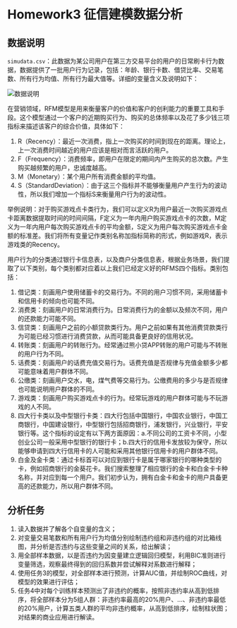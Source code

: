 # Homework3 征信建模数据分析

## 数据说明
`simudata.csv`：此数据为某公司用户在第三方交易平台的用户的日常刷卡行为数据，数据提供了一批用户行为记录，包括：年龄、银行卡数、借贷比率、交易笔数、所有行为均值、所有行为最大值等。详细的变量含义及说明如下：

![数据说明](https://jrothschild.oss-cn-shanghai.aliyuncs.com/FDU_Data_Mining/HW3/data_introduction.png)

在营销领域，RFM模型是用来衡量客户的价值和客户的创利能力的重要工具和手段。这个模型通过一个客户的近期购买行为、购买的总体频率以及花了多少钱三项指标来描述该客户的综合价值，具体如下：
1. R（Recency）：最近一次消费，指上一次购买的时间到现在的距离。理论上，上一次消费时间越近的用户应该是相对而言活跃的用户。
2. F（Frequency）：消费频率，即用户在限定的期间内产生购买的总次数。产生购买越频繁的用户，忠诚度越高。
3. M（Monetary）：某个用户所有消费金额的平均值。
4. S（StandardDeviation）：由于这三个指标并不能够衡量用户产生行为的波动性，所以我们增加一个指标S来衡量用户行为的波动性。

举例说明：对于购买游戏点卡类行为，我们可以定义R为用户最近一次购买游戏点卡距离数据提取时间的时间间隔，F定义为一年内用户购买游戏点卡的次数，M定义为一年内用户每次购买游戏点卡的平均金额，S定义为用户每次购买游戏点卡金额的标准差。我们将所有变量记作类别名称加指标简称的形式，例如游戏R，表示游戏类的Recency。

用户行为的分类通过银行卡信息表，以及商户分类信息表，根据业务场景，我们提取了以下类别，每个类别都对应着以上我们已经定义好的RFMS四个指标。类别包括：
1. 借记类：刻画用户使用储蓄卡的交易行为。不同的用户习惯不同，采用储蓄卡和信用卡的倾向也可能不同。
2. 消费类：刻画用户的日常消费行为。日常消费行为的金额以及频次不同，用户的还款能力可能不同。
3. 信贷类：刻画用户之前的小额贷款类行为。用户之前如果有其他消费贷款类行为可能已经习惯进行消费贷款，从而可能具备更良好的信用状况。
4. 转账类：刻画用户的转账行为。经常通过熊小贷APP转账的用户可能与不转账的用户行为不同。
5. 话费类：刻画用户的话费充值交易行为。话费充值是否规律与充值金额多少都可能意味着用户群体不同。
6. 公缴类：刻画用户交水，电，煤气费等交易行为。公缴费用的多少与是否规律也可能说明用户群体的不同。
7. 游戏类：刻画用户购买游戏点卡的行为。经常玩游戏的用户群体可能与不玩游戏的人不同。
8. 四大行卡类以及中型银行卡类：四大行包括中国银行，中国农业银行，中国工商银行，中国建设银行，中型银行包括招商银行，浦发银行，兴业银行，平安银行等。这个指标的设定有以下两方面原因：a.不同公司的工资卡不同，小型创业公司一般采用中型银行的银行卡；b.四大行的信用卡发放较为保守，所以能够申请到四大行信用卡的人可能和采用其他银行信用卡的用户群体不同。
9. 白金及金卡类：通过卡标首可以对应到银行卡是属于哪家银行的哪种类型的卡，例如招商银行的金葵花卡。我们搜索整理了相应银行的金卡和白金卡卡种名称，并对应到每一个用户。我们初步认为，拥有白金卡和金卡的用户具备更高的还款能力，所以用户群体不同。

## 分析任务
1. 读入数据并了解各个自变量的含义；
2. 对变量交易笔数和所有用户行为均值分别绘制违约组和非违约组的对比箱线图，并分析是否违约与这些变量之间的关系，给出解读；
3. 用全部样本数据，以是否违约为因变量建立逻辑回归模型，利用BIC准则进行变量筛选，观察最终得到的回归系数并尝试解释对系数进行解释；
4. 使用任务3的模型，对全部样本进行预测，计算AUC值，并绘制ROC曲线，对模型的效果进行评估；
5. 任务4中对每个训练样本预测出了非违约的概率，按照非违约率从高到低排序，将全部样本分为5组人群：非违约率最高的20%用户、…、非违约率最低的20%用户，计算五类人群的平均非违约概率，从高到低排序，绘制柱状图；对结果的商业应用进行解读。